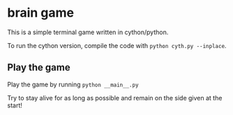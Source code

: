 # brain game

This is a simple terminal game written in cython/python.

To run the cython version, compile the code with `python cyth.py --inplace`.

## Play the game

Play the game by running `python __main__.py`

Try to stay alive for as long as possible and remain on the side given at the start!